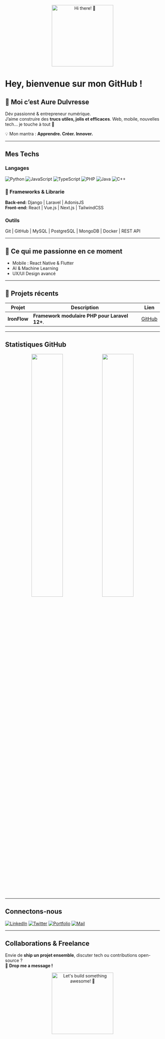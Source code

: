 <p align="center">
  <img src="https://media.giphy.com/media/3o7TKtnuHOHHUjR38Y/giphy.gif" width="200" alt="Hi there! 👋"/>
</p>

# Hey, bienvenue sur mon GitHub !

## 👋 Moi c’est Aure Dulvresse

Dév passionné & entrepreneur numérique.  
J’aime construire des **trucs utiles, jolis et efficaces**. Web, mobile, nouvelles tech… je touche à tout 🚀  

💡 Mon mantra : **Apprendre. Créer. Innover.**

---

## Mes Techs

### Langages
![Python](https://img.shields.io/badge/Python-3776AB?style=for-the-badge&logo=python&logoColor=white)
![JavaScript](https://img.shields.io/badge/JavaScript-F7DF1E?style=for-the-badge&logo=javascript&logoColor=black)
![TypeScript](https://img.shields.io/badge/TypeScript-3178C6?style=for-the-badge&logo=typescript&logoColor=white)
![PHP](https://img.shields.io/badge/PHP-777BB4?style=for-the-badge&logo=php&logoColor=white)
![Java](https://img.shields.io/badge/Java-007396?style=for-the-badge&logo=java&logoColor=white)
![C++](https://img.shields.io/badge/C++-00599C?style=for-the-badge&logo=c%2B%2B&logoColor=white)

### 🚀 Frameworks & Librarie
**Back-end:** Django | Laravel | AdonisJS  
**Front-end:** React | Vue.js | Next.js | TailwindCSS  

### Outils
Git | GitHub | MySQL | PostgreSQL | MongoDB | Docker | REST API  

---

## 🎯 Ce qui me passionne en ce moment
- Mobile : React Native & Flutter  
- AI & Machine Learning  
- UX/UI Design avancé  

---

## 🚀 Projets récents

| Projet | Description | Lien |
|--------|------------|------|
| **IronFlow** | **Framework modulaire PHP pour Laravel 12+**.| [GitHub](https://github.com/ironflow-framework) |  

---

## Statistiques GitHub

<p align="center">
  <img src="https://github-readme-stats.vercel.app/api?username=auredulvresse&show_icons=true&theme=radical" width="45%" />
  <img src="https://github-readme-stats.vercel.app/api/top-langs/?username=auredulvresse &layout=compact&theme=radical" width="45%" />
</p>

---

## Connectons-nous

[![LinkedIn](https://img.shields.io/badge/LinkedIn-A7C6ED?style=for-the-badge&logo=linkedin&logoColor=white)](https://www.linkedin.com/in/YOUR_LINKEDIN)
[![Twitter](https://img.shields.io/badge/Twitter-1DA1F2?style=for-the-badge&logo=twitter&logoColor=white)](https://twitter.com/YOUR_TWITTER)
[![Portfolio](https://img.shields.io/badge/Portfolio-FF6F61?style=for-the-badge&logo=web&logoColor=white)](https://www.studiodul.com)
[![Mail](https://img.shields.io/badge/Mail-D14836?style=for-the-badge&logo=gmail&logoColor=white)](mailto:adentrepreneur02@gmail.com)

---

## Collaborations & Freelance

Envie de **ship un projet ensemble**, discuter tech ou contributions open-source ?  
💬 **Drop me a message !**  

<p align="center">
  <img src="https://media.giphy.com/media/l0HlBO7eyXzSZkJri/giphy.gif" width="200" alt="Let's build something awesome! 🚀"/>
</p>